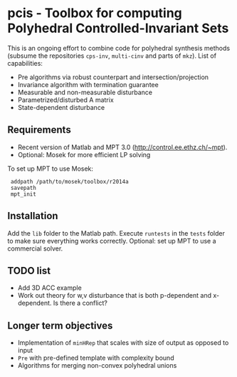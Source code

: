 # pcis - Toolbox for computing Polyhedral Controlled-Invariant Sets

This is an ongoing effort to combine code for polyhedral synthesis methods (subsume the repositories `cps-inv`, `multi-cinv` and parts of `mkz`). List of capabilities:

 - Pre algorithms via robust counterpart and intersection/projection
 - Invariance algorithm with termination guarantee
 - Measurable and non-measurable disturbance
 - Parametrized/disturbed A matrix
 - State-dependent disturbance

## Requirements
 - Recent version of Matlab and MPT 3.0 (http://control.ee.ethz.ch/~mpt).
 - Optional: Mosek for more efficient LP solving

To set up MPT to use Mosek:

``` 
 addpath /path/to/mosek/toolbox/r2014a
 savepath
 mpt_init 
```

## Installation
Add the `lib` folder to the Matlab path. Execute `runtests` in the `tests` folder to make sure everything works correctly. Optional: set up MPT to use a commercial solver.

## TODO list

 - Add 3D ACC example
 - Work out theory for w,v disturbance that is both p-dependent and x-dependent. Is there a conflict? 

## Longer term objectives

 - Implementation of `minHRep` that scales with size of output as opposed to input
 - `Pre` with pre-defined template with complexity bound
 - Algorithms for merging non-convex polyhedral unions